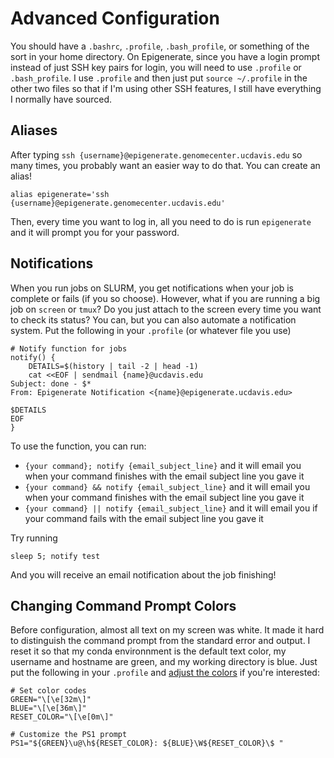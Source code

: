 # Advanced Configuration

You should have a `.bashrc`, `.profile`, `.bash_profile`, or something of the sort in your home directory. On Epigenerate, since you have a login prompt instead of just SSH key pairs for login, you will need to use `.profile` or `.bash_profile`. I use `.profile` and then just put `source ~/.profile` in the other two files so that if I'm using other SSH features, I still have everything I normally have sourced.

## Aliases

After typing `ssh {username}@epigenerate.genomecenter.ucdavis.edu` so many times, you probably want an easier way to do that. You can create an alias! 

```
alias epigenerate='ssh {username}@epigenerate.genomecenter.ucdavis.edu'
```

Then, every time you want to log in, all you need to do is run `epigenerate` and it will prompt you for your password.

## Notifications

When you run jobs on SLURM, you get notifications when your job is complete or fails (if you so choose). However, what if you are running a big job on `screen` or `tmux`? Do you just attach to the screen every time you want to check its status? You can, but you can also automate a notification system. Put the following in your `.profile` (or whatever file you use)

```
# Notify function for jobs
notify() {
    DETAILS=$(history | tail -2 | head -1)
    cat <<EOF | sendmail {name}@ucdavis.edu
Subject: done - $*
From: Epigenerate Notification <{name}@epigenerate.ucdavis.edu>

$DETAILS
EOF
}
```

To use the function, you can run:

* `{your command}; notify {email_subject_line}` and it will email you when your command finishes with the email subject line you gave it
* `{your command} && notify {email_subject_line}` and it will email you when your command finishes with the email subject line you gave it
* `{your command} || notify {email_subject_line}` and it will email you if your command fails with the email subject line you gave it

Try running

```
sleep 5; notify test
```

And you will receive an email notification about the job finishing! 

## Changing Command Prompt Colors

Before configuration, almost all text on my screen was white. It made it hard to distinguish the command prompt from the standard error and output. I reset it so that my conda environnment is the default text color, my username and hostname are green, and my working directory is blue. Just put the following in your `.profile` and [adjust the colors](https://dev.to/ifenna__/adding-colors-to-bash-scripts-48g4) if you're interested:

```
# Set color codes
GREEN="\[\e[32m\]"
BLUE="\[\e[36m\]"
RESET_COLOR="\[\e[0m\]"

# Customize the PS1 prompt
PS1="${GREEN}\u@\h${RESET_COLOR}: ${BLUE}\W${RESET_COLOR}\$ "
```
